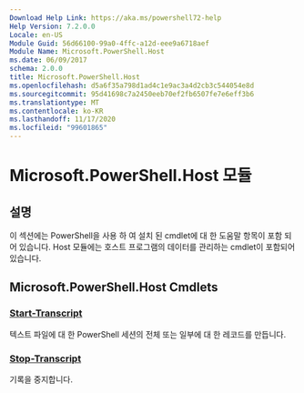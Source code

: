 ```yaml
---
Download Help Link: https://aka.ms/powershell72-help
Help Version: 7.2.0.0
Locale: en-US
Module Guid: 56d66100-99a0-4ffc-a12d-eee9a6718aef
Module Name: Microsoft.PowerShell.Host
ms.date: 06/09/2017
schema: 2.0.0
title: Microsoft.PowerShell.Host
ms.openlocfilehash: d5a6f35a798d1ad4c1e9ac3a4d2cb3c544054e8d
ms.sourcegitcommit: 95d41698c7a2450eeb70ef2fb6507fe7e6eff3b6
ms.translationtype: MT
ms.contentlocale: ko-KR
ms.lasthandoff: 11/17/2020
ms.locfileid: "99601865"
---
```

# Microsoft.PowerShell.Host 모듈

## 설명

이 섹션에는 PowerShell을 사용 하 여 설치 된 cmdlet에 대 한 도움말 항목이 포함 되어 있습니다. Host 모듈에는 호스트 프로그램의 데이터를 관리하는 cmdlet이 포함되어 있습니다.

## Microsoft.PowerShell.Host Cmdlets

### [Start-Transcript](Start-Transcript.md)
텍스트 파일에 대 한 PowerShell 세션의 전체 또는 일부에 대 한 레코드를 만듭니다.

### [Stop-Transcript](Stop-Transcript.md)
기록을 중지합니다.

